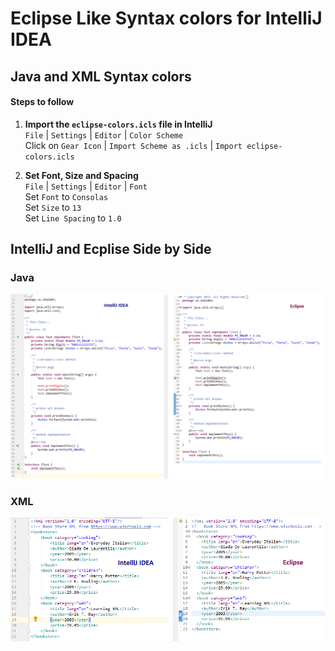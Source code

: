 # Eclipse Like Syntax colors for IntelliJ IDEA

## Java and XML Syntax colors

#### Steps to follow

1. **Import the `eclipse-colors.icls` file in IntelliJ**  
`File` | `Settings` | `Editor` | `Color Scheme`  
Click on `Gear Icon` | `Import Scheme as .icls` | `Import eclipse-colors.icls`

2. **Set Font, Size and Spacing**   
`File` |  `Settings` | `Editor` | `Font`  
Set `Font` to `Consolas`  
Set `Size` to `13`  
Set `Line Spacing` to `1.0` 

## IntelliJ and Ecplise Side by Side

### Java
![Java](./img/java.png)

### XML
![XML](./img/xml.png)
